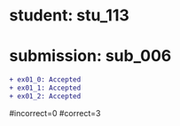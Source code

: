 # student: stu_113
# submission: sub_006

```diff
+ ex01_0: Accepted
+ ex01_1: Accepted
+ ex01_2: Accepted
```
#incorrect=0
#correct=3
